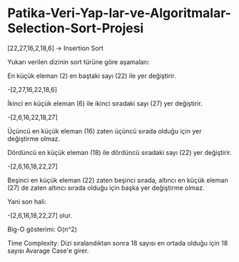 # Patika-Veri-Yap-lar-ve-Algoritmalar-Selection-Sort-Projesi

[22,27,16,2,18,6] -> Insertion Sort

Yukarı verilen dizinin sort türüne göre aşamaları:

En küçük eleman (2) en baştaki sayı (22) ile yer değiştirir.

-[2,27,16,22,18,6]

İkinci en küçük eleman (6) ile ikinci sıradaki sayı (27) yer değiştirir.

-[2,6,16,22,18,27]

Üçüncü en küçük eleman (16) zaten üçüncü sırada olduğu için yer değiştirme olmaz.

Dördüncü en küçük eleman (18) ile dördüncü sıradaki sayı (22) yer değiştirir.

-[2,6,16,18,22,27]

Beşinci en küçük eleman (22) zaten beşinci sırada, altıncı en küçük eleman (27) de zaten altıncı sırada olduğu için başka yer değiştirme olmaz.

Yani son hali:

-[2,6,16,18,22,27] olur.

Big-O gösterimi: O(n^2)

Time Complexity: Dizi sıralandıktan sonra 18 sayısı en ortada olduğu için 18 sayısı Avarage Case'e girer.
